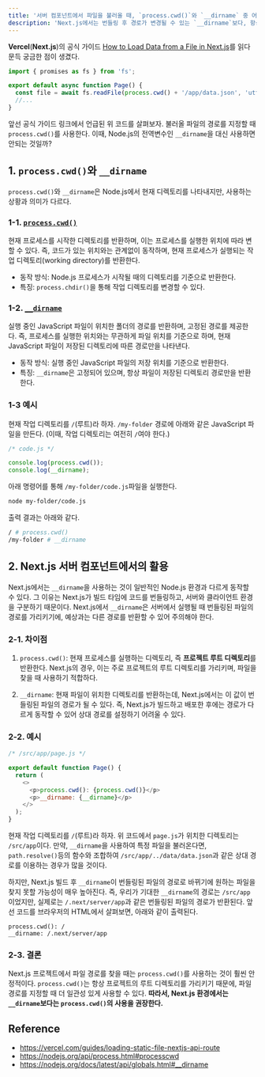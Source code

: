 ```yaml
---
title: '서버 컴포넌트에서 파일을 불러올 때, `process.cwd()`와 `__dirname` 중 어떤 것을 사용해야 할까?'
description: 'Next.js에서는 번들링 후 경로가 변경될 수 있는 `__dirname`보다, 항상 프로젝트 루트 디렉토리를 가리키는 `process.cwd()`를 사용하는 것이 파일 경로 관리에 더 안정적이다.'
---
```


**Vercel**(**Next.js**)의 공식 가이드 [How to Load Data from a File in Next.js](https://vercel.com/guides/loading-static-file-nextjs-api-route)를 읽다 문득 궁금한 점이 생겼다.

```javascript
import { promises as fs } from 'fs';

export default async function Page() {
  const file = await fs.readFile(process.cwd() + '/app/data.json', 'utf8');
  //...
}
```

앞선 공식 가이드 링크에서 언급된 위 코드를 살펴보자. 불러올 파일의 경로를 지정할 때 `process.cwd()`를 사용한다. 이때, Node.js의 전역변수인 `__dirname`을 대신 사용하면 안되는 것일까?

## 1. `process.cwd()`와 `__dirname`

`process.cwd()`와 `__dirname`은 Node.js에서 현재 디렉토리를 나타내지만, 사용하는 상황과 의미가 다르다.

### 1-1. [`process.cwd()`](https://nodejs.org/api/process.html#processcwd)

현재 프로세스를 시작한 디렉토리를 반환하며, 이는 프로세스를 실행한 위치에 따라 변할 수 있다. 즉, 코드가 있는 위치와는 관계없이 동작하며, 현재 프로세스가 실행되는 작업 디렉토리(working directory)를 반환한다.

- 동작 방식: Node.js 프로세스가 시작될 때의 디렉토리를 기준으로 반환한다.
- 특징: `process.chdir()`을 통해 작업 디렉토리를 변경할 수 있다.

### 1-2. [`__dirname`](https://nodejs.org/docs/latest/api/globals.html#__dirname)

실행 중인 JavaScript 파일이 위치한 폴더의 경로를 반환하며, 고정된 경로를 제공한다. 즉, 프로세스를 실행한 위치와는 무관하게 파일 위치를 기준으로 하며, 현재 JavaScript 파일이 저장된 디렉토리에 따른 경로만을 나타낸다.

- 동작 방식: 실행 중인 JavaScript 파일의 저장 위치를 기준으로 반환한다.
- 특징: `__dirname`은 고정되어 있으며, 항상 파일이 저장된 디렉토리 경로만을 반환한다.

### 1-3 예시

현재 작업 디렉토리를 `/`(루트)라 하자. `/my-folder` 경로에 아래와 같은 JavaScript 파일을 만든다. (이때, 작업 디렉토리는 여전히 `/`여야 한다.)

```javascript
/* code.js */

console.log(process.cwd());
console.log(__dirname);
```

아래 명령어를 통해 `/my-folder/code.js`파일을 실행한다.

```bash
node my-folder/code.js
```

출력 결과는 아래와 같다.

```bash
/ # process.cwd()
/my-folder # __dirname
```

## 2. **Next.js** 서버 컴포넌트에서의 활용

Next.js에서는 `__dirname`을 사용하는 것이 일반적인 Node.js 환경과 다르게 동작할 수 있다. 그 이유는 Next.js가 빌드 타임에 코드를 번들링하고, 서버와 클라이언트 환경을 구분하기 때문이다. Next.js에서 `__dirname`은 서버에서 실행될 때 번들링된 파일의 경로를 가리키기에, 예상과는 다른 경로를 반환할 수 있어 주의해야 한다.

### 2-1. 차이점

1. `process.cwd()`: 현재 프로세스를 실행하는 디렉토리, 즉 **프로젝트 루트 디렉토리**를 반환한다. Next.js의 경우, 이는 주로 프로젝트의 루트 디렉토리를 가리키며, 파일을 찾을 때 사용하기 적합하다.

1. `__dirname`: 현재 파일이 위치한 디렉토리를 반환하는데, Next.js에서는 이 값이 번들링된 파일의 경로가 될 수 있다. 즉, Next.js가 빌드하고 배포한 후에는 경로가 다르게 동작할 수 있어 상대 경로를 설정하기 어려울 수 있다.

### 2-2. 예시

```javascript
/* /src/app/page.js */

export default function Page() {
  return (
    <>
      <p>process.cwd(): {process.cwd()}</p>
      <p>__dirname: {__dirname}</p>
    </>
  );
}
```

현재 작업 디렉토리를 `/`(루트)라 하자. 위 코드에서 `page.js`가 위치한 디렉토리는 `/src/app`이다. 만약, `__dirname`을 사용하여 특정 파일을 불러온다면, `path.resolve()`등의 함수와 조합하여 `/src/app/../data/data.json`과 같은 상대 경로를 이용하는 경우가 많을 것이다.

하지만, Next.js 빌드 후 `__dirname`이 번들링된 파일의 경로로 바뀌기에 원하는 파일을 찾지 못할 가능성이 매우 높아진다. 즉, 우리가 기대한 `__dirname`의 경로는 `/src/app`이었지만, 실제로는 `/.next/server/app`과 같은 번들링된 파일의 경로가 반환된다. 앞선 코드를 브라우저의 HTML에서 살펴보면, 아래와 같이 출력된다.

```text
process.cwd(): /
__dirname: /.next/server/app
```

### 2-3. 결론

Next.js 프로젝트에서 파일 경로를 찾을 때는 `process.cwd()`를 사용하는 것이 훨씬 안정적이다. `process.cwd()`는 항상 프로젝트의 루트 디렉토리를 가리키기 때문에, 파일 경로를 지정할 때 더 일관성 있게 사용할 수 있다. **따라서, Next.js 환경에서는 `__dirname`보다는 `process.cwd()`의 사용을 권장한다.**

## Reference

- <https://vercel.com/guides/loading-static-file-nextjs-api-route>
- <https://nodejs.org/api/process.html#processcwd>
- <https://nodejs.org/docs/latest/api/globals.html#__dirname>
